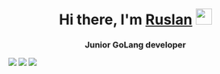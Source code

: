 <h1 align="center">Hi there, I'm <a href="[https://daniilshat.ru/](https://vk.com/lololod3)" target="_blank">Ruslan</a> 
<img src="https://github.com/blackcater/blackcater/raw/main/images/Hi.gif" height="32"/></h1>
<h3 align="center">Junior GoLang developer</h3>


![](http://github-profile-summary-cards.vercel.app/api/cards/profile-details?username=lololod3&theme=github_dark)
![](http://github-profile-summary-cards.vercel.app/api/cards/stats?username=lololod3&theme=github_dark)
![](http://github-profile-summary-cards.vercel.app/api/cards/most-commit-language?username=lololod3&theme=github_dark)
